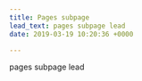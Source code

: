 ```yaml
---
title: Pages subpage
lead_text: pages subpage lead
date: 2019-03-19 10:20:36 +0000

---
```

pages subpage lead